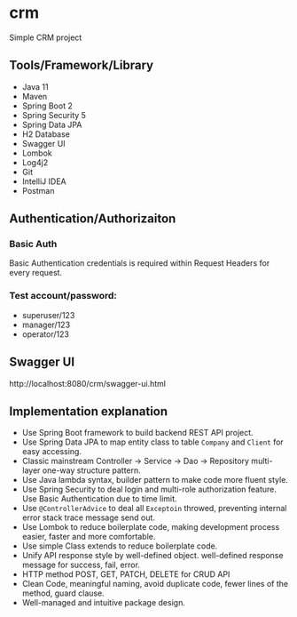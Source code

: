 # crm
Simple CRM project

## Tools/Framework/Library
- Java 11
- Maven
- Spring Boot 2 
- Spring Security 5
- Spring Data JPA
- H2 Database
- Swagger UI
- Lombok
- Log4j2
- Git
- IntelliJ IDEA
- Postman

## Authentication/Authorizaiton
### Basic Auth
 Basic Authentication credentials is required within Request Headers for every request. 

### Test account/password:
- superuser/123
- manager/123
- operator/123

## Swagger UI
http://localhost:8080/crm/swagger-ui.html

## Implementation explanation
- Use Spring Boot framework to build backend REST API project. 
- Use Spring Data JPA to map entity class to table `Company` and `Client` for easy accessing. 
- Classic mainstream Controller -> Service -> Dao -> Repository multi-layer one-way structure pattern.
- Use Java lambda syntax, builder pattern to make code more fluent style.
- Use Spring Security to deal login and multi-role authorization feature. Use Basic Authentication due to time limit.
- Use `@ControllerAdvice` to deal all `Exceptoin` throwed, preventing internal error stack trace message send out.
- Use Lombok to reduce boilerplate code, making development process easier, faster and more comfortable.
- Use simple Class extends to reduce boilerplate code.
- Unify API response style by well-defined object. well-defined response message for success, fail, error.
- HTTP method POST, GET, PATCH, DELETE for CRUD API 
- Clean Code, meaningful naming, avoid duplicate code, fewer lines of the method, guard clause.
- Well-managed and intuitive package design.

